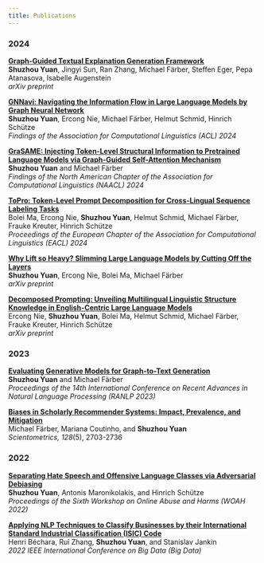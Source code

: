 ```yaml
---
title: Publications
---
```


### 2024

**[Graph-Guided Textual Explanation Generation Framework](https://arxiv.org/abs/2412.12318)**  
**Shuzhou Yuan**, Jingyi Sun, Ran Zhang, Michael Färber, Steffen Eger, Pepa Atanasova, Isabelle Augenstein  
*arXiv preprint*

**[GNNavi: Navigating the Information Flow in Large Language Models by Graph Neural Network](https://aclanthology.org/2024.findings-acl.237)**  
**Shuzhou Yuan**, Ercong Nie, Michael Färber, Helmut Schmid, Hinrich Schütze  
*Findings of the Association for Computational Linguistics (ACL) 2024*

**[GraSAME: Injecting Token-Level Structural Information to Pretrained Language Models via Graph-Guided Self-Attention Mechanism](https://aclanthology.org/2024.findings-naacl.58)**  
**Shuzhou Yuan** and Michael Färber  
*Findings of the North American Chapter of the Association for Computational Linguistics (NAACL) 2024*

**[ToPro: Token-Level Prompt Decomposition for Cross-Lingual Sequence Labeling Tasks](https://aclanthology.org/2024.eacl-long.164)**  
Bolei Ma, Ercong Nie, **Shuzhou Yuan**, Helmut Schmid, Michael Färber, Frauke Kreuter, Hinrich Schütze  
*Proceedings of the European Chapter of the Association for Computational Linguistics (EACL) 2024*

**[Why Lift so Heavy? Slimming Large Language Models by Cutting Off the Layers](https://arxiv.org/abs/2402.11700)**  
**Shuzhou Yuan**, Ercong Nie, Bolei Ma, Michael Färber  
*arXiv preprint*

**[Decomposed Prompting: Unveiling Multilingual Linguistic Structure Knowledge in English-Centric Large Language Models](https://arxiv.org/pdf/2402.18397)**  
Ercong Nie, **Shuzhou Yuan**, Bolei Ma, Helmut Schmid, Michael Färber, Frauke Kreuter, Hinrich Schütze  
*arXiv preprint*

### 2023

**[Evaluating Generative Models for Graph-to-Text Generation](https://aclanthology.org/2023.ranlp-1.133/)**  
**Shuzhou Yuan** and Michael Färber  
*Proceedings of the 14th International Conference on Recent Advances in Natural Language Processing (RANLP 2023)*  

**[Biases in Scholarly Recommender Systems: Impact, Prevalence, and Mitigation](https://scholar.google.com/citations?view_op=view_citation&hl=en&user=ZMQ1C6gAAAAJ&citation_for_view=ZMQ1C6gAAAAJ:u-x6o8ySG0sC)**  
Michael Färber, Mariana Coutinho, and **Shuzhou Yuan**  
*Scientometrics, 128*(5), 2703-2736

### 2022
**[Separating Hate Speech and Offensive Language Classes via Adversarial Debiasing](https://aclanthology.org/2022.woah-1.1/)**  
**Shuzhou Yuan**, Antonis Maronikolakis, and Hinrich Schütze  
*Proceedings of the Sixth Workshop on Online Abuse and Harms (WOAH 2022)*  

**[Applying NLP Techniques to Classify Businesses by their International Standard Industrial Classification (ISIC) Code](https://ieeexplore.ieee.org/abstract/document/10020787)**  
Henri Béchara, Rui Zhang, **Shuzhou Yuan**, and Stanislav Jankin  
*2022 IEEE International Conference on Big Data (Big Data)*